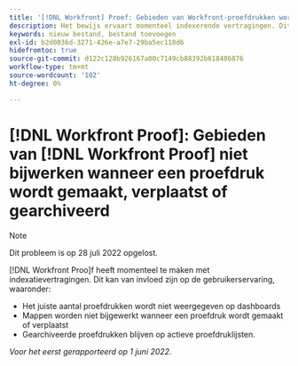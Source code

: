 ```yaml
---
title: '[!DNL Workfront] Proef: Gebieden van Workfront-proefdrukken worden niet bijgewerkt wanneer een proefdruk wordt gemaakt, verplaatst of gearchiveerd.'
description: Het bewijs ervaart momenteel indexerende vertragingen. Dit kan op verschillende manieren van invloed zijn op de gebruikerservaring.
keywords: nieuw bestand, bestand toevoegen
exl-id: b2d0036d-3271-426e-a7e7-29ba5ec118d6
hidefromtoc: true
source-git-commit: d122c128b926167a00c7149cb88392b618486876
workflow-type: tm+mt
source-wordcount: '102'
ht-degree: 0%

---
```


# [!DNL Workfront Proof]: Gebieden van [!DNL Workfront Proof] niet bijwerken wanneer een proefdruk wordt gemaakt, verplaatst of gearchiveerd

>[!NOTE]
>
>Dit probleem is op 28 juli 2022 opgelost.

[!DNL Workfront Proo]f heeft momenteel te maken met indexatievertragingen. Dit kan van invloed zijn op de gebruikerservaring, waaronder:

* Het juiste aantal proefdrukken wordt niet weergegeven op dashboards
* Mappen worden niet bijgewerkt wanneer een proefdruk wordt gemaakt of verplaatst
* Gearchiveerde proefdrukken blijven op actieve proefdruklijsten.

_Voor het eerst gerapporteerd op 1 juni 2022._
